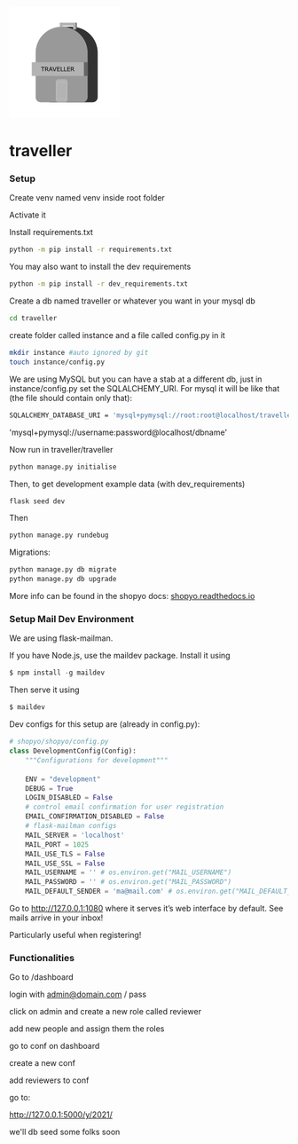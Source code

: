 

![](icon.png)


# traveller

### Setup


Create venv named venv inside root folder

Activate it


Install requirements.txt

```bash
python -m pip install -r requirements.txt
```

You may also want to install the dev requirements
```bash
python -m pip install -r dev_requirements.txt
```


Create a db named traveller or whatever you want in your mysql db

```bash
cd traveller
```
create folder called instance and a file called config.py in it

```bash
mkdir instance #auto ignored by git
touch instance/config.py
```

We are using MySQL but you can have a stab at a different db, 
just in instance/config.py set the SQLALCHEMY_URI. For mysql it
will be like that (the file should contain only that):


```bash
SQLALCHEMY_DATABASE_URI = 'mysql+pymysql://root:root@localhost/traveller'
```

'mysql+pymysql://username:password@localhost/dbname'


Now run in traveller/traveller

```bash
python manage.py initialise
```

Then, to get development example data (with dev_requirements)

```bash
flask seed dev
```

Then

```bash
python manage.py rundebug
```

Migrations:

```bash
python manage.py db migrate
python manage.py db upgrade
```

More info can be found in the shopyo docs: [shopyo.readthedocs.io](https://shopyo.readthedocs.io/en/latest/)

### Setup Mail Dev Environment

We are using flask-mailman.

If you have Node.js, use the maildev package. Install it using

```python
$ npm install -g maildev
```

Then serve it using

```python
$ maildev
```

Dev configs for this setup are (already in config.py):

```python
# shopyo/shopyo/config.py
class DevelopmentConfig(Config):
    """Configurations for development"""

    ENV = "development"
    DEBUG = True
    LOGIN_DISABLED = False
    # control email confirmation for user registration
    EMAIL_CONFIRMATION_DISABLED = False
    # flask-mailman configs
    MAIL_SERVER = 'localhost'
    MAIL_PORT = 1025
    MAIL_USE_TLS = False
    MAIL_USE_SSL = False
    MAIL_USERNAME = '' # os.environ.get("MAIL_USERNAME")
    MAIL_PASSWORD = '' # os.environ.get("MAIL_PASSWORD")
    MAIL_DEFAULT_SENDER = 'ma@mail.com' # os.environ.get("MAIL_DEFAULT_SENDER")
```

Go to http://127.0.0.1:1080 where it serves it’s web interface by default. See mails arrive in your inbox!

Particularly useful when registering!

### Functionalities


Go to /dashboard

login with admin@domain.com / pass


click on admin and create a new role called reviewer

add new people and assign them the roles

go to conf on dashboard

create a new conf

add reviewers to conf

go to:

http://127.0.0.1:5000/y/2021/

we'll db seed some folks soon
